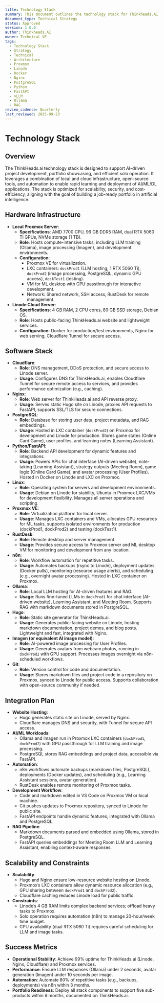 ```yaml
---
title: Technology Stack
summary: This document outlines the technology stack for Thinkheads.AI, including hardware infrastructure, software stack, integration plan, and scalability considerations.
document_type: Technical Strategy
status: Approved
version: 1.0.0
author: Thinkheads.AI
owner: Technical VP
tags:
  - Technology Stack
  - Strategy
  - Technical
  - Architecture
  - Proxmox
  - Linode
  - Docker
  - Nginx
  - PostgreSQL
  - Python
  - FastAPI
  - vLLM
  - Ollama
  - RAG
review_cadence: Quarterly
last_reviewed: 2025-09-23
---
```

# Technology Stack

## Overview
The ThinkHeads.ai technology stack is designed to support AI-driven project development, portfolio showcasing, and efficient solo operation. It leverages a combination of local and cloud infrastructure, open-source tools, and automation to enable rapid learning and deployment of AI/ML/DL applications. The stack is optimized for scalability, security, and cost-efficiency, aligning with the goal of building a job-ready portfolio in artificial intelligence.

## Hardware Infrastructure
- **Local Proxmox Server**:
  - **Specifications**: AMD 7700 CPU, 96 GB DDR5 RAM, dual RTX 5060 Ti GPUs, NVMe storage (1 TB).
  - **Role**: Hosts compute-intensive tasks, including LLM training (Ollama), image processing (Imagen), and development environments.
  - **Configuration**:
    - Proxmox VE for virtualization.
    - LXC containers: `dockProd1` (LLM hosting, 1 RTX 5060 Ti), `dockProd2` (image processing, PostgreSQL, dynamic GPU access), `dockTest1` (testing).
    - VM for ML desktop with GPU passthrough for interactive development.
    - Network: Shared network, SSH access, RustDesk for remote management.
- **Linode Cloud Server**:
  - **Specifications**: 4 GB RAM, 2 CPU cores, 80 GB SSD storage, Debian OS.
  - **Role**: Hosts public-facing ThinkHeads.ai website and lightweight services.
  - **Configuration**: Docker for production/test environments, Nginx for web serving, Cloudflare Tunnel for secure access.

## Software Stack
- **Cloudflare**:
  - **Role**: DNS management, DDoS protection, and secure access to Linode server.
  - **Usage**: Configures DNS for ThinkHeads.ai, enables Cloudflare Tunnel for secure remote access to services, and provides performance optimization (e.g., caching).
- **Nginx**:
  - **Role**: Web server for ThinkHeads.ai and API reverse proxy.
  - **Usage**: Serves static Hugo site on Linode, proxies API requests to FastAPI, supports SSL/TLS for secure connections.
- **PostgreSQL**:
  - **Role**: Database for storing user data, project metadata, and RAG embeddings.
  - **Usage**: Hosted in LXC container (`dockProd2`) on Proxmox for development and Linode for production. Stores game states (Online Card Game), user profiles, and learning notes (Learning Assistant).
- **Python/FastAPI**:
  - **Role**: Backend API development for dynamic features and integrations.
  - **Usage**: Powers APIs for chat interface (AI-driven website), note-taking (Learning Assistant), strategy outputs (Meeting Room), game logic (Online Card Game), and avatar processing (User Profiles). Hosted in Docker on Linode and LXC on Proxmox.
- **Linux**:
  - **Role**: Operating system for servers and development environments.
  - **Usage**: Debian on Linode for stability, Ubuntu in Proxmox LXC/VMs for development flexibility. Manages all server operations and scripting.
- **Proxmox VE**:
  - **Role**: Virtualization platform for local server.
  - **Usage**: Manages LXC containers and VMs, allocates GPU resources for ML tasks, supports isolated environments for production (dockProd1, dockProd2) and testing (dockTest1).
- **RustDesk**:
  - **Role**: Remote desktop and server management.
  - **Usage**: Provides secure access to Proxmox server and ML desktop VM for monitoring and development from any location.
- **n8n**:
  - **Role**: Workflow automation for repetitive tasks.
  - **Usage**: Automates backups (rsync to Linode), deployment updates (Docker pulls), monitoring (resource usage alerts), and scheduling (e.g., overnight avatar processing). Hosted in LXC container on Proxmox.
- **Ollama**:
  - **Role**: Local LLM hosting for AI-driven features and RAG.
  - **Usage**: Runs fine-tuned LLMs in `dockProd1` for chat interface (AI-driven website), Learning Assistant, and Meeting Room. Supports RAG with markdown documents stored in PostgreSQL.
- **Hugo**:
  - **Role**: Static site generator for ThinkHeads.ai.
  - **Usage**: Generates public-facing website on Linode, hosting markdown documentation, project demos, and blog posts. Lightweight and fast, integrated with Nginx.
- **Imagen (or equivalent AI image model)**:
  - **Role**: AI-powered image processing for User Profiles.
  - **Usage**: Generates avatars from webcam photos, running in `dockProd2` with GPU support. Processes images overnight via n8n-scheduled workflows.
- **Git**:
  - **Role**: Version control for code and documentation.
  - **Usage**: Stores markdown files and project code in a repository on Proxmox, synced to Linode for public access. Supports collaboration with open-source community if needed.

## Integration Plan
- **Website Hosting**:
  - Hugo generates static site on Linode, served by Nginx.
  - Cloudflare manages DNS and security, with Tunnel for secure API access.
- **AI/ML Workloads**:
  - Ollama and Imagen run in Proxmox LXC containers (`dockProd1`, `dockProd2`) with GPU passthrough for LLM training and image processing.
  - PostgreSQL stores RAG embeddings and project data, accessible via FastAPI.
- **Automation**:
  - n8n workflows automate backups (markdown files, PostgreSQL), deployments (Docker updates), and scheduling (e.g., Learning Assistant sessions, avatar generation).
  - RustDesk enables remote monitoring of Proxmox tasks.
- **Development Workflow**:
  - Code and markdown edited in VS Code on Proxmox VM or local machine.
  - Git pushes updates to Proxmox repository, synced to Linode for public site.
  - FastAPI endpoints handle dynamic features, integrated with Ollama and PostgreSQL.
- **RAG Pipeline**:
  - Markdown documents parsed and embedded using Ollama, stored in PostgreSQL.
  - FastAPI queries embeddings for Meeting Room LLM and Learning Assistant, enabling context-aware responses.

## Scalability and Constraints
- **Scalability**:
  - Hugo and Nginx ensure low-resource website hosting on Linode.
  - Proxmox’s LXC containers allow dynamic resource allocation (e.g., GPU sharing between `dockProd1` and `dockProd2`).
  - Cloudflare caching reduces Linode load for public traffic.
- **Constraints**:
  - Linode’s 4 GB RAM limits complex backend services; offload heavy tasks to Proxmox.
  - Solo operation requires automation (n8n) to manage 20-hour/week time budget.
  - GPU availability (dual RTX 5060 Ti) requires careful scheduling for LLM and image tasks.

## Success Metrics
- **Operational Stability**: Achieve 99% uptime for ThinkHeads.ai (Linode, Nginx, Cloudflare) and Proxmox services.
- **Performance**: Ensure LLM responses (Ollama) under 2 seconds, avatar generation (Imagen) under 10 seconds per image.
- **Automation**: Automate 80% of repetitive tasks (e.g., backups, deployments) via n8n within 3 months.
- **Portfolio Readiness**: Deploy all stack components to support five sub-products within 6 months, documented on ThinkHeads.ai.

